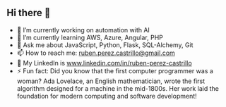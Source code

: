 ## Hi there 👋

- 🔭 I’m currently working on automation with AI
- 🌱 I’m currently learning AWS, Azure, Angular, PHP
- 💬 Ask me about JavaScript, Python, Flask, SQL-Alchemy, Git
- 📫 How to reach me: ruben.perez.castrillo@gmail.com
- 💼 My LinkedIn is www.linkedin.com/in/ruben-perez-castrillo
- ⚡ Fun fact: Did you know that the first computer programmer was a woman? Ada Lovelace, an English mathematician, wrote the first algorithm designed for a machine in the mid-1800s. Her work laid the foundation for modern computing and software development!


